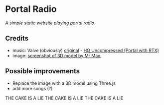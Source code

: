 # Portal Radio

_A simple static website playing portal radio_

## Credits

- music: Valve (obviously) [original](https://www.youtube.com/watch?v=mD3v1B_aXw0) - [HQ Uncompressed (Portal with RTX)](https://www.youtube.com/watch?v=7lN6_j6IPFg)
- image: [screenshot of 3D model by Mr Max.](https://sketchfab.com/3d-models/portal-radio-9896a03c4dbf4cb78c31ffcf1d850ece)

## Possible improvements

- Replace the image with a 3D model using Three.js
- add more songs (?)

THE CAKE IS A LIE THE CAKE IS A LIE THE CAKE IS A LIE
